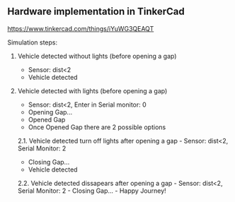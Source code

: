 ## Hardware implementation in TinkerCad

https://www.tinkercad.com/things/iYuWG3QEAQT


Simulation steps:

1.    Vehicle detected without lights (before opening a gap)	
      - Sensor: dist<2
      - Vehicle detected

2.   Vehicle detected with lights (before opening a gap)
     - Sensor: dist<2, Enter in Serial monitor: 0
     - Opening Gap...
     - Opened Gap
     - Once Opened Gap there are 2 possible options

     2.1. Vehicle detected turn off lights after opening a gap
          - Sensor: dist<2, Serial Monitor: 2
	  - Closing Gap...
   	  - Vehicle detected

     2.2. Vehicle detected dissapears after opening a gap
     		- Sensor: dist<2, Serial Monitor: 2
          	- Closing Gap...
          	- Happy Journey!
